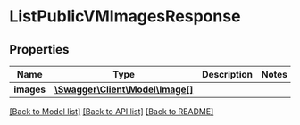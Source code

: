 # ListPublicVMImagesResponse

## Properties
Name | Type | Description | Notes
------------ | ------------- | ------------- | -------------
**images** | [**\Swagger\Client\Model\Image[]**](Image.md) |  | 

[[Back to Model list]](../../README.md#documentation-for-models) [[Back to API list]](../../README.md#documentation-for-api-endpoints) [[Back to README]](../../README.md)

